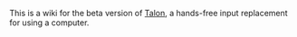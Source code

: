 This is a wiki for the beta version of [Talon](https://talonvoice.com/), a hands-free input replacement for using a computer.
